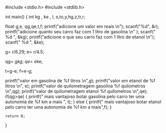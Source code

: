 #include <stdio.h>
#include <stdlib.h>


int main()
{ int kg , ke , l, s,to,y,hg,z,tr,r;

 float g,e, qg,qe,t,f;
printf("adicione um valor em reais  \n");
scanf("%d", &r);
printf("adicione quanto seu carro faz com 1 litro de gasolina \n" );
scanf(" %d ", &kg);
printf("adicione o que seu carro faz com 1 litro de etanol  \n");
scanf(" %d ", &ke);

g= r/6.29;
e= r/4.5;

qg= g*kg;
qe= e*ke;


t=g-e;
f=e-g;



printf("valor em gasolina de %f litros  \n",g);
printf("valor em etanol de %f litros \n", e);
printf("valor de quilometragem gasolina %f quilometros \n",qg);
printf("valor de quilometragem etanol %f quilometros \n",qe);
if(qg>qe)
{
    printf(" mais vantajoso botar gasolina pelo carro ter uma autonomia de %f km a mais ", t);
}
else
{
    printf(" mais vantajoso botar etanol pelo carro ter uma autonomia de %f km a mais",f);
}



    return 0;
}
